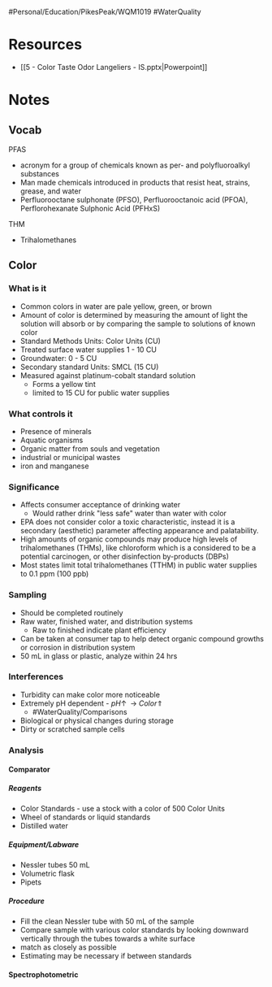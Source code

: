 #Personal/Education/PikesPeak/WQM1019 #WaterQuality

# Resources
- [[5 - Color Taste Odor Langeliers - IS.pptx|Powerpoint]]

# Notes
## Vocab
PFAS 
- acronym for a group of chemicals known as per- and polyfluoroalkyl substances
- Man made chemicals introduced in products that resist heat, strains, grease, and water
- Perfluorooctane sulphonate (PFSO), Perfluorooctanoic acid (PFOA), Perflorohexanate Sulphonic Acid (PFHxS) 

THM
- Trihalomethanes
## Color
### What is it
- Common colors in water are pale yellow, green, or brown
- Amount of color is determined by measuring the amount of light the solution will absorb or by comparing the sample to solutions of known color
- Standard Methods Units: Color Units (CU)
- Treated surface water supplies 1 - 10 CU
- Groundwater: 0 - 5 CU
- Secondary standard Units: SMCL (15 CU)
- Measured against platinum-cobalt standard solution
	- Forms a yellow tint
	- limited to 15 CU for public water supplies

### What controls it
- Presence of minerals
- Aquatic organisms
- Organic matter from souls and vegetation
- industrial or municipal wastes
- iron and manganese

### Significance
- Affects consumer acceptance of drinking water
	- Would rather drink "less safe" water than water with color
- EPA does not consider color a toxic characteristic, instead it is a secondary (aesthetic) parameter affecting appearance and palatability.
- High amounts of organic compounds may produce high levels of trihalomethanes (THMs), like chloroform which is a considered to be a potential carcinogen, or other disinfection by-products (DBPs)
- Most states limit total trihalomethanes (TTHM) in public water supplies to 0.1 ppm (100 ppb)

### Sampling
- Should be completed routinely
- Raw water, finished water, and distribution systems
	- Raw to finished indicate plant efficiency
- Can be taken at consumer tap to help detect organic compound growths or corrosion in distribution system
- 50 mL in glass or plastic, analyze within 24 hrs

### Interferences
- Turbidity can make color more noticeable
- Extremely pH dependent - $pH \uparrow \;\; \rightarrow \; Color \Uparrow$ 
	- #WaterQuality/Comparisons
- Biological or physical changes during storage
- Dirty or scratched sample cells

### Analysis
#### Comparator
##### Reagents
- Color Standards - use a stock with a color of 500 Color Units
- Wheel of standards or liquid standards
- Distilled water
##### Equipment/Labware
- Nessler tubes 50 mL
- Volumetric flask
- Pipets
##### Procedure
- Fill the clean Nessler tube with 50 mL of the sample
- Compare sample with various color standards by looking downward vertically through the tubes towards a white surface
- match as closely as possible
- Estimating may be necessary if between standards

#### Spectrophotometric